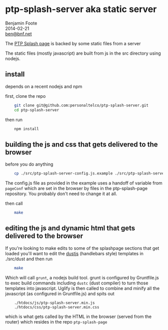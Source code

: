 ptp-splash-server aka static server
===================================

Benjamin Foote  
2014-02-21  
ben@bnf.net  

The [PTP Splash page](https://github.com/personaltelco/ptp-splash-page) is backed by some static files from a server

The static files (mostly javascript) are built from js in the src directory using nodejs.

## install

depends on a recent nodejs and npm

first, clone the repo

````bash
    git clone git@github.com:personaltelco/ptp-splash-server.git
    cd ptp-splash-server
````

then run 
    
````bash
    npm install
````

## building the js and css that gets delivered to the browser

before you do anything

````bash
    cp ./src/ptp-splash-server-config.js.example ./src/ptp-splash-server-config.js
````
The config.js file as provided in the example uses a handoff of variable from `pageConf` which are set in the browser
by files in the ptp-splash-page repository.  You probably don't need to change it at all.

then call

````bash
    make
````

## editing the js and dynamic html that gets delivered to the browser

If you're looking to make edits to some of the splashpage sections
that get loaded you'll want to edit the [dustjs](http://linkedin.github.io/dustjs/) (handlebars style)
templates in ./src/dust and then run

````bash
    make
````

Which will call `grunt`, a nodejs build tool.  grunt is configured by Gruntfile.js
to exec build commands including `dustc` (dust compiler) to turn those templates into
javascript.  Uglify is then called to combine and minify all the 
javascript (as configured in Gruntfile.js) and spits out
 
``````
    ./htdocs/js/ptp-splash-server.min.js
    ./htdocs/css/ptp-splash-server.min.css
``````

which is what gets called by the HTML in the browser (served from the router) which resides in the repo `ptp-splash-page`


